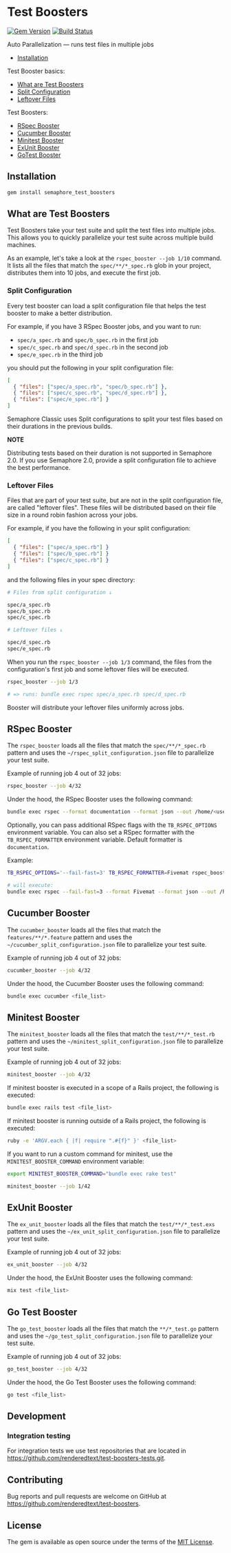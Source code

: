 # Test Boosters

[![Gem Version](https://badge.fury.io/rb/semaphore_test_boosters.svg)](https://badge.fury.io/rb/semaphore_test_boosters)
[![Build Status](https://semaphoreci.com/api/v1/renderedtext/test-boosters/branches/master/badge.svg)](https://semaphoreci.com/renderedtext/test-boosters)

Auto Parallelization &mdash; runs test files in multiple jobs

- [Installation](#installation)

Test Booster basics:

  - [What are Test Boosters](#what-are-test-boosters)
  - [Split Configuration](#split-configuration)
  - [Leftover Files](#split-configuration)

Test Boosters:

  - [RSpec Booster](#rspec-booster)
  - [Cucumber Booster](#cucumber-booster)
  - [Minitest Booster](#minitest-booster)
  - [ExUnit Booster](#ex-unit-booster)
  - [GoTest Booster](#go-test-booster)

## Installation

``` bash
gem install semaphore_test_boosters
````

## What are Test Boosters

Test Boosters take your test suite and split the test files into multiple jobs.
This allows you to quickly parallelize your test suite across multiple build
machines.

As an example, let's take a look at the `rspec_booster --job 1/10` command. It
lists all the files that match the `spec/**/*_spec.rb` glob in your project,
distributes them into 10 jobs, and execute the first job.

### Split Configuration

Every test booster can load a split configuration file that helps the test
booster to make a better distribution.

For example, if you have 3 RSpec Booster jobs, and you want to run:

- `spec/a_spec.rb` and `spec/b_spec.rb` in the first job
- `spec/c_spec.rb` and `spec/d_spec.rb` in the second job
- `spec/e_spec.rb` in the third job

you should put the following in your split configuration file:

``` json
[
  { "files": ["spec/a_spec.rb", "spec/b_spec.rb"] },
  { "files": ["spec/c_spec.rb", "spec/d_spec.rb"] },
  { "files": ["spec/e_spec.rb"] }
]
```

Semaphore Classic uses Split configurations to split your test files based on their
durations in the previous builds.

**NOTE**

Distributing tests based on their duration is not supported in Semaphore 2.0.
If you use Semaphore 2.0, provide a split configuration file to achieve the best performance.

### Leftover Files

Files that are part of your test suite, but are not in the split
configuration file, are called "leftover files". These files will be distributed
based on their file size in a round robin fashion across your jobs.

For example, if you have the following in your split configuration:

``` json
[
  { "files": ["spec/a_spec.rb"] }
  { "files": ["spec/b_spec.rb"] }
  { "files": ["spec/c_spec.rb"] }
]
```

and the following files in your spec directory:

``` bash
# Files from split configuration ↓

spec/a_spec.rb
spec/b_spec.rb
spec/c_spec.rb

# Leftover files ↓

spec/d_spec.rb
spec/e_spec.rb
```

When you run the `rspec_booster --job 1/3` command, the files from the
configuration's first job and some leftover files will be executed.

``` bash
rspec_booster --job 1/3

# => runs: bundle exec rspec spec/a_spec.rb spec/d_spec.rb
```

Booster will distribute your leftover files uniformly across jobs.

## RSpec Booster

The `rspec_booster` loads all the files that match the `spec/**/*_spec.rb`
pattern and uses the `~/rspec_split_configuration.json` file to parallelize your
test suite.

Example of running job 4 out of 32 jobs:

``` bash
rspec_booster --job 4/32
```

Under the hood, the RSpec Booster uses the following command:

``` bash
bundle exec rspec --format documentation --format json --out /home/<user>/rspec_report.json <file_list>
```

Optionally, you can pass additional RSpec flags with the `TB_RSPEC_OPTIONS`
environment variable. You can also set a RSpec formatter with the `TB_RSPEC_FORMATTER` environment variable.
Default formatter is `documentation`.


Example:
``` bash
TB_RSPEC_OPTIONS='--fail-fast=3' TB_RSPEC_FORMATTER=Fivemat rspec_booster --job 4/32

# will execute:
bundle exec rspec --fail-fast=3 --format Fivemat --format json --out /home/<user>/rspec_report.json <file_list>
```

## Cucumber Booster

The `cucumber_booster` loads all the files that match the `features/**/*.feature`
pattern and uses the `~/cucumber_split_configuration.json` file to parallelize
your test suite.

Example of running job 4 out of 32 jobs:

``` bash
cucumber_booster --job 4/32
```

Under the hood, the Cucumber Booster uses the following command:

``` bash
bundle exec cucumber <file_list>
```

## Minitest Booster

The `minitest_booster` loads all the files that match the `test/**/*_test.rb`
pattern and uses the `~/minitest_split_configuration.json` file to parallelize
your test suite.

Example of running job 4 out of 32 jobs:

``` bash
minitest_booster --job 4/32
```

If minitest booster is executed in a scope of a Rails project, the following is
executed:

``` bash
bundle exec rails test <file_list>
```

If minitest booster is running outside of a Rails project, the following is
executed:

``` bash
ruby -e 'ARGV.each { |f| require ".#{f}" }' <file_list>
```

If you want to run a custom command for minitest, use the
`MINITEST_BOOSTER_COMMAND` environment variable:

``` bash
export MINITEST_BOOSTER_COMMAND="bundle exec rake test"

minitest_booster --job 1/42
```

## ExUnit Booster

The `ex_unit_booster` loads all the files that match the `test/**/*_test.exs`
pattern and uses the `~/ex_unit_split_configuration.json` file to parallelize
your test suite.

Example of running job 4 out of 32 jobs:

``` bash
ex_unit_booster --job 4/32
```

Under the hood, the ExUnit Booster uses the following command:

``` bash
mix test <file_list>
```

## Go Test Booster

The `go_test_booster` loads all the files that match the `**/*_test.go`
pattern and uses the `~/go_test_split_configuration.json` file to parallelize
your test suite.

Example of running job 4 out of 32 jobs:

``` bash
go_test_booster --job 4/32
```

Under the hood, the Go Test Booster uses the following command:

``` bash
go test <file_list>
```

## Development

### Integration testing

For integration tests we use test repositories that are located in
<https://github.com/renderedtext/test-boosters-tests.git>.

## Contributing

Bug reports and pull requests are welcome on GitHub at
https://github.com/renderedtext/test-boosters.

## License

The gem is available as open source under the terms of the
[MIT License](http://opensource.org/licenses/MIT).
